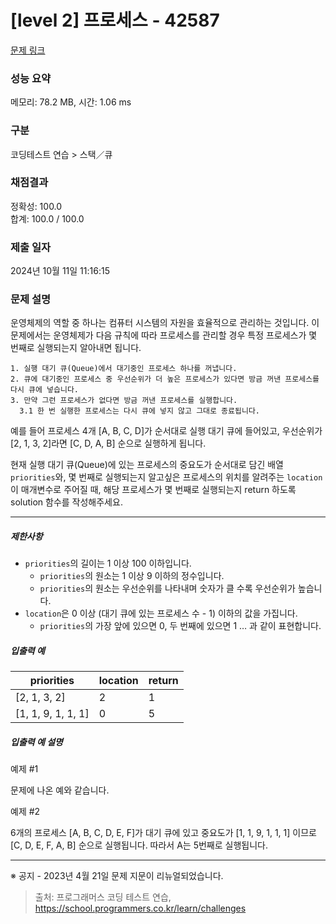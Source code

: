 # [level 2] 프로세스 - 42587 

[문제 링크](https://school.programmers.co.kr/learn/courses/30/lessons/42587) 

### 성능 요약

메모리: 78.2 MB, 시간: 1.06 ms

### 구분

코딩테스트 연습 > 스택／큐

### 채점결과

정확성: 100.0<br/>합계: 100.0 / 100.0

### 제출 일자

2024년 10월 11일 11:16:15

### 문제 설명

<p>운영체제의 역할 중 하나는 컴퓨터 시스템의 자원을 효율적으로 관리하는 것입니다. 이 문제에서는 운영체제가 다음 규칙에 따라 프로세스를 관리할 경우 특정 프로세스가 몇 번째로 실행되는지 알아내면 됩니다.</p>
<div class="highlight"><pre class="codehilite"><code>1. 실행 대기 큐(Queue)에서 대기중인 프로세스 하나를 꺼냅니다.
2. 큐에 대기중인 프로세스 중 우선순위가 더 높은 프로세스가 있다면 방금 꺼낸 프로세스를 다시 큐에 넣습니다.
3. 만약 그런 프로세스가 없다면 방금 꺼낸 프로세스를 실행합니다.
  3.1 한 번 실행한 프로세스는 다시 큐에 넣지 않고 그대로 종료됩니다.
</code></pre></div>
<p>예를 들어 프로세스 4개 [A, B, C, D]가 순서대로 실행 대기 큐에 들어있고, 우선순위가 [2, 1, 3, 2]라면 [C, D, A, B] 순으로 실행하게 됩니다. </p>

<p>현재 실행 대기 큐(Queue)에 있는 프로세스의 중요도가 순서대로 담긴 배열 <code>priorities</code>와, 몇 번째로 실행되는지 알고싶은 프로세스의 위치를 알려주는 <code>location</code>이 매개변수로 주어질 때, 해당 프로세스가 몇 번째로 실행되는지 return 하도록 solution 함수를 작성해주세요.</p>

<hr>

<h5>제한사항</h5>

<ul>
<li><code>priorities</code>의 길이는 1 이상 100 이하입니다.

<ul>
<li><code>priorities</code>의 원소는 1 이상 9 이하의 정수입니다.</li>
<li><code>priorities</code>의 원소는 우선순위를 나타내며 숫자가 클 수록 우선순위가 높습니다.</li>
</ul></li>
<li><code>location</code>은 0 이상 (대기 큐에 있는 프로세스 수 - 1) 이하의 값을 가집니다.

<ul>
<li><code>priorities</code>의 가장 앞에 있으면 0, 두 번째에 있으면 1 … 과 같이 표현합니다.</li>
</ul></li>
</ul>

<h5>입출력 예</h5>
<table class="table">
        <thead><tr>
<th>priorities</th>
<th>location</th>
<th>return</th>
</tr>
</thead>
        <tbody><tr>
<td>[2, 1, 3, 2]</td>
<td>2</td>
<td>1</td>
</tr>
<tr>
<td>[1, 1, 9, 1, 1, 1]</td>
<td>0</td>
<td>5</td>
</tr>
</tbody>
      </table>
<h5>입출력 예 설명</h5>

<p>예제 #1</p>

<p>문제에 나온 예와 같습니다.</p>

<p>예제 #2</p>

<p>6개의 프로세스 [A, B, C, D, E, F]가 대기 큐에 있고 중요도가 [1, 1, 9, 1, 1, 1] 이므로 [C, D, E, F, A, B] 순으로 실행됩니다. 따라서 A는 5번째로 실행됩니다.</p>

<hr>

<p>※ 공지 - 2023년 4월 21일 문제 지문이 리뉴얼되었습니다.</p>


> 출처: 프로그래머스 코딩 테스트 연습, https://school.programmers.co.kr/learn/challenges